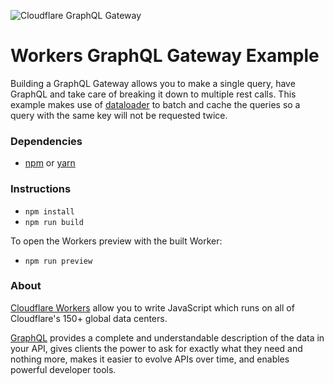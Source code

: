 ![Cloudflare GraphQL Gateway](https://www.cloudflare.com/img/products/cloudflare-workers/workers-api-responses.png)

Workers GraphQL Gateway Example
====
Building a GraphQL Gateway allows you to make a single query, have GraphQL and take care of breaking it down to multiple rest calls. This example makes use of [dataloader](https://github.com/facebook/dataloader) to batch and cache the queries so a query with the same key will not be requested twice.

### Dependencies
- [npm](https://www.npmjs.com/get-npm) or [yarn](https://yarnpkg.com/en/docs/install#debian-stable)

### Instructions

- `npm install`
- `npm run build`

To open the Workers preview with the built Worker:

- `npm run preview`

### About
[Cloudflare Workers](http://developers.cloudflare.com/workers/) allow you to write JavaScript which runs on all of Cloudflare's
150+ global data centers.

[GraphQL](https://graphql.org) provides a complete and understandable description of the data in your API, gives clients the power to ask for exactly what they need and nothing more, makes it easier to evolve APIs over time, and enables powerful developer tools.
